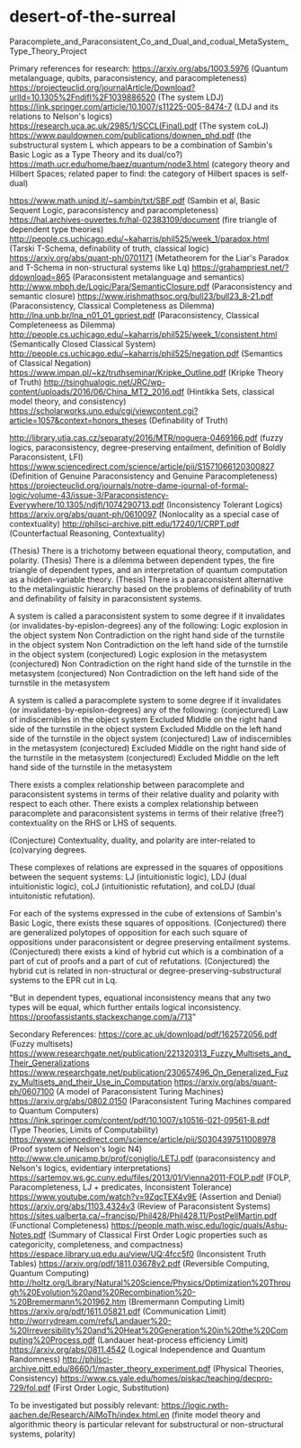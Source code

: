 # desert-of-the-surreal
Paracomplete_and_Paraconsistent_Co_and_Dual_and_codual_MetaSystem_Type_Theory_Project

Primary references for research:
https://arxiv.org/abs/1003.5976 (Quantum metalanguage, qubits, paraconsistency, and paracompleteness)
https://projecteuclid.org/journalArticle/Download?urlId=10.1305%2Fndjfl%2F1039886520 (The system LDJ)
https://link.springer.com/article/10.1007/s11225-005-8474-7 (LDJ and its relations to Nelson's logics)
https://research.uca.ac.uk/2985/1/SCCL(Final).pdf (The system coLJ)
https://www.pauldownen.com/publications/downen_phd.pdf (the substructural system L which appears to be a combination of Sambin's Basic Logic as a Type Theory and its dual/co?)
https://math.ucr.edu/home/baez/quantum/node3.html (category theory and Hilbert Spaces; related paper to find: the category of Hilbert spaces is self-dual)

https://www.math.unipd.it/~sambin/txt/SBF.pdf (Sambin et al, Basic Sequent Logic, paraconsistency and paracompleteness)
https://hal.archives-ouvertes.fr/hal-02383109/document (fire triangle of dependent type theories)
http://people.cs.uchicago.edu/~kaharris/phil525/week_1/paradox.html (Tarski T-Schema, definability of truth, classical logic)
https://arxiv.org/abs/quant-ph/0701171 (Metatheorem for the Liar's Paradox and T-Schema in non-structural systems like Lq)
https://grahampriest.net/?ddownload=865 (Paraconsistent metalanguage and semantics)
http://www.mbph.de/Logic/Para/SemanticClosure.pdf (Paraconsistency and semantic closure)
https://www.irishmathsoc.org/bull23/bull23_8-21.pdf (Paraconsistency, Classical Completeness as Dilemma)
http://lna.unb.br/lna_n01_01_gpriest.pdf (Paraconsistency, Classical Completeneess as Dilemma)
http://people.cs.uchicago.edu/~kaharris/phil525/week_1/consistent.html (Semantically Closed Classical System)
http://people.cs.uchicago.edu/~kaharris/phil525/negation.pdf (Semantics of Classical Negation)
https://www.impan.pl/~kz/truthseminar/Kripke_Outline.pdf (Kripke Theory of Truth)
http://tsinghualogic.net/JRC/wp-content/uploads/2016/06/China_MT2_2016.pdf (Hintikka Sets, classical model theory, and consistency)
https://scholarworks.uno.edu/cgi/viewcontent.cgi?article=1057&context=honors_theses (Definability of Truth)

http://library.utia.cas.cz/separaty/2016/MTR/noguera-0469166.pdf (fuzzy logics, paraconsistency, degree-preserving entailment, definition of Boldly Paraconsistent, LFI)
https://www.sciencedirect.com/science/article/pii/S1571066120300827 (Definition of Genuine Paraconsistency and Genuine Paracompleteness)
https://projecteuclid.org/journals/notre-dame-journal-of-formal-logic/volume-43/issue-3/Paraconsistency-Everywhere/10.1305/ndjfl/1074290713.pdf (Inconsistency Tolerant Logics)
https://arxiv.org/abs/quant-ph/0610097 (Nonlocality as a special case of contextuality)
http://philsci-archive.pitt.edu/17240/1/CRPT.pdf (Counterfactual Reasoning, Contextuality)


(Thesis) There is a trichotomy between equational theory, computation, and polarity.
(Thesis) There is a dilemma between dependent types, the fire triangle of dependent types, and an interpretation of quantum computation as a hidden-variable theory.
(Thesis) There is a paraconsistent alternative to the metalinguistic hierarchy based on the problems of definability of truth and definability of falsity in paraconsistent systems.

A system is called a paraconsistent system to some degree if it invalidates (or invalidates-by-epislon-degrees) any of the following:
Logic explosion in the object system
Non Contradiction on the right hand side of the turnstile in the object system
Non Contradiction on the left hand side of the turnstile in the object system
(conjectured) Logic explosion in the metasystem
(conjectured) Non Contradiction on the right hand side of the turnstile in the metasystem
(conjectured) Non Contradiction on the left hand side of the turnstile in the metasystem

A system is called a paracomplete system to some degree if it invalidates (or invalidates-by-epislon-degrees) any of the following:
(conjectured) Law of indiscernibles in the object system
Excluded Middle on the right hand side of the turnstile in the object system
Excluded Middle on the left hand side of the turnstile in the object system
(conjectured) Law of indiscernibles in the metasystem
(conjectured) Excluded Middle on the right hand side of the turnstile in the metasystem
(conjectured) Excluded Middle on the left hand side of the turnstile in the metasystem

There exists a complex relationship between paracomplete and paraconsistent systems in terms of their relative duality and polarity with respect to each other.
There exists a complex relationship between paracomplete and paraconsistent systems in terms of their relative (free?) contextuality on the RHS or LHS of sequents.

(Conjecture) Contextuality, duality, and polarity are inter-related to (co)varying degrees.

These complexes of relations are expressed in the squares of oppositions between the sequent systems:
LJ (intuitionistic logic), LDJ (dual intuitionistic logic), coLJ (intuitionistic refutation), and coLDJ (dual intuitonistic refutation).

For each of the systems expressed in the cube of extensions of Sambin's Basic Logic, there exists these squares of oppositions.
(Conjectured) there are generalized polytopes of opposition for each such square of oppositions under paraconsistent or degree preserving entailment systems.
(Conjectured) there exists a kind of hybrid cut which is a combination of a part of cut of proofs and a part of cut of refutations.
(Conjectured) the hybrid cut is related in non-structural or degree-preserving-substructural systems to the EPR cut in Lq.

"But in dependent types, equational inconsistency means that any two types will be equal, which further entails logical inconsistency.
https://proofassistants.stackexchange.com/a/713"


Secondary References:
https://core.ac.uk/download/pdf/162572056.pdf (Fuzzy multisets)
https://www.researchgate.net/publication/221320313_Fuzzy_Multisets_and_Their_Generalizations
https://www.researchgate.net/publication/230657496_On_Generalized_Fuzzy_Multisets_and_their_Use_in_Computation
https://arxiv.org/abs/quant-ph/0607100 (A model of Paraconsistent Turing Machines)
https://arxiv.org/abs/0802.0150 (Paraconsistent Turing Machines compared to Quantum Computers)
https://link.springer.com/content/pdf/10.1007/s10516-021-09561-8.pdf (Type Theories, Limits of Computability)
https://www.sciencedirect.com/science/article/pii/S0304397511008978 (Proof system of Nelson's logic N4)
http://www.cle.unicamp.br/prof/coniglio/LETJ.pdf (paraconsistency and Nelson's logics, evidentiary interpretations)
https://sartemov.ws.gc.cuny.edu/files/2013/01/Vienna2011-FOLP.pdf (FOLP, Paracompleteness, LJ + predicates, Inconsistent Tolerance)
https://www.youtube.com/watch?v=9ZqcTEX4v9E (Assertion and Denial)
https://arxiv.org/abs/1103.4324v3 (Review of Paraconsistent Systems)
https://sites.ualberta.ca/~francisp/Phil428/Phil428.11/PostPellMartin.pdf (Functional Completeness)
https://people.math.wisc.edu/logic/quals/Ashu-Notes.pdf (Summary of Classical First Order Logic properties such as categoricity, completeness, and compactness)
https://espace.library.uq.edu.au/view/UQ:4fcc5f0 (Inconsistent Truth Tables)
https://arxiv.org/pdf/1811.03678v2.pdf (Reversible Computing, Quantum Computing)
http://holtz.org/Library/Natural%20Science/Physics/Optimization%20Through%20Evolution%20and%20Recombination%20-%20Bremermann%201962.htm (Bremermann Computing Limit)
https://arxiv.org/pdf/1611.05821.pdf (Communication Limit)
http://worrydream.com/refs/Landauer%20-%20Irreversibility%20and%20Heat%20Generation%20in%20the%20Computing%20Process.pdf (Landauer heat-process efficiency Limit)
https://arxiv.org/abs/0811.4542 (Logical Independence and Quantum Randomness)
http://philsci-archive.pitt.edu/8660/1/master_theory_experiment.pdf (Physical Theories, Consistency)
https://www.cs.yale.edu/homes/piskac/teaching/decpro-729/fol.pdf (First Order Logic, Substitution)


To be investigated but possibly relevant:
https://logic.rwth-aachen.de/Research/AlMoTh/index.html.en (finite model theory and algorithmic theory is particular relevant for substructural or non-structural systems, polarity)
